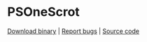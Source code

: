 # PSOneScrot

[Download binary](https://forum.devchroma.nl/index.php/topic,106.0.html) | [Report bugs](https://github.com/cuevavirus/psonescrot/issues) | [Source code](https://git.shotatoshounenwachigau.moe/vita/psonescrot/)
